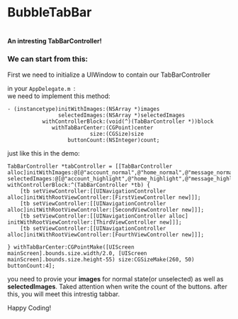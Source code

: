 # BubbleTabBar

![]()

#### **An intresting TabBarController!**


### We can start from this:

First we need to initialize a UIWindow to contain our TabBarController

in your `AppDelegate.m `:  
we need to implement this method:

```
- (instancetype)initWithImages:(NSArray *)images
                selectedImages:(NSArray *)selectedImages
           withControllerBlock:(void(^)(TabBarController *))block
              withTabBarCenter:(CGPoint)center
                          size:(CGSize)size
                   buttonCount:(NSInteger)count;

```
just like this in the demo:

```
TabBarController *tabController = [[TabBarController alloc]initWithImages:@[@"account_normal",@"home_normal",@"message_normal",@"mycity_normal"]  selectedImages:@[@"account_highlight",@"home_highlight",@"message_highlight",@"mycity_highlight"] withControllerBlock:^(TabBarController *tb) {
	[tb setViewController:[[UINavigationController alloc]initWithRootViewController:[FirstViewController new]]];
	[tb setViewController:[[UINavigationController alloc]initWithRootViewController:[SecondViewController new]]];
	[tb setViewController:[[UINavigationController alloc] initWithRootViewController:[ThirdViewController new]]];
	[tb setViewController:[[UINavigationController alloc]initWithRootViewController:[FourthViewController new]]];
        
} withTabBarCenter:CGPointMake([UIScreen mainScreen].bounds.size.width/2.0, [UIScreen mainScreen].bounds.size.height-55) size:CGSizeMake(260, 50) buttonCount:4];

```


you need to provie your **images** for normal state(or unselected) as well as **selectedImages**. Taked attention when write the count of the buttons. after this, you will meet this intrestig tabbar.

Happy Coding!